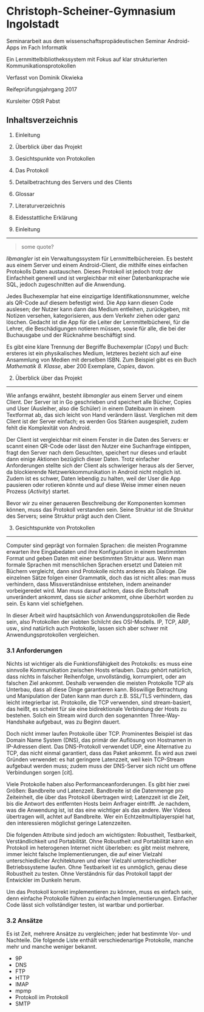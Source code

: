 Christoph-Scheiner-Gymnasium Ingolstadt
=======================================

Seminararbeit aus dem wissenschaftspropädeutischen Seminar Android-Apps im Fach Informatik

Ein Lernmittelbibliothekssystem mit Fokus auf klar strukturierten Kommunikationsprotokollen

Verfasst von Dominik Okwieka

Reifeprüfungsjahrgang 2017

Kursleiter OStR Pabst

Inhaltsverzeichnis
------------------

1. Einleitung
2. Überblick über das Projekt
3. Gesichtspunkte von Protokollen
4. Das Protokoll
5. Detailbetrachtung des Servers und des Clients
6. Glossar
7. Literaturverzeichnis
8. Eidesstattliche Erklärung

1. Einleitung
-------------

> some quote?

*libmangler* ist ein Verwaltungssystem für Lernmittelbüchereien. Es besteht
aus einem Server und einem Android-Client, die mithilfe eines einfachen
Protokolls Daten austauschen. Dieses Protokoll ist jedoch trotz der Einfachheit
generell und ist vergleichbar mit einer Datenbanksprache wie SQL, jedoch
zugeschnitten auf die Anwendung.

Jedes Buchexemplar hat eine einzigartige Identifikationsnummer, welche als
QR-Code auf diesem befestigt wird. Die App kann diesen Code auslesen; der Nutzer
kann dann das Medium entleihen, zurückgeben, mit Notizen versehen,
kategorisieren, aus dem Verkehr ziehen oder ganz löschen. Gedacht ist die App
für die Leiter der Lernmittelbücherei, für die Lehrer, die Beschädigungen
notieren müssen, sowie für alle, die bei der Buchausgabe und der Rücknahme
beschäftigt sind.

Es gibt eine klare Trennung der Begriffe Buchexemplar (*Copy*) und Buch:
ersteres ist ein physikalisches Medium, letzteres bezieht sich auf eine
Ansammlung von Medien mit derselben ISBN. Zum Beispiel gibt es ein Buch
*Mathematik 8. Klasse*, aber 200 Exemplare, *Copies*, davon.


2. Überblick über das Projekt
-----------------------------

Wie anfangs erwähnt, besteht *libmangler* aus einem Server und einem Client.
Der Server ist in Go geschrieben und speichert alle Bücher, Copies und User
(Ausleiher, also die Schüler) in einem Dateibaum in einem Textformat ab, das
sich leicht von Hand verändern lässt. Verglichen mit dem Client ist der Server
einfach; es werden Gos Stärken ausgespielt, zudem fehlt die Komplexität von
Android.

Der Client ist vergleichbar mit einem Fenster in die Daten des Servers: er
scannt einen QR-Code oder lässt den Nutzer eine Suchanfrage eintippen, fragt
den Server nach dem Gesuchten, speichert nur dieses und erlaubt dann einige
Aktionen bezüglich dieser Daten. Trotz einfacher Anforderungen stellte sich der
Client als schwieriger heraus als der Server, da blockierende
Netzwerkkommunikation in Android nicht möglich ist. Zudem ist es schwer, Daten
lebendig zu halten, weil der User die App pausieren oder rotieren könnte und
auf diese Weise immer einen neuen Prozess (*Activity*) startet.

Bevor wir zu einer genaueren Beschreibung der Komponenten kommen können, muss
das Protokoll verstanden sein. Seine Struktur ist die Struktur des Servers;
seine Struktur prägt auch den Client.


3. Gesichtspunkte von Protokollen
---------------------------------

Computer sind geprägt von formalen Sprachen: die meisten Programme erwarten
ihre Eingabedaten und ihre Konfiguration in einem bestimmten Format und geben
Daten mit einer bestimmten Struktur aus. Wenn man formale Sprachen mit
menschlichen Sprachen ersetzt und Dateien mit Büchern vergleicht, dann sind
Protokolle nichts anderes als Dialoge. Die einzelnen Sätze folgen einer
Grammatik, doch das ist nicht alles: man muss verhindern, dass
Missverständnisse entstehen, indem aneinander vorbeigeredet wird. Man muss
darauf achten, dass die Botschaft unverändert ankommt, dass sie *sicher*
ankommt, ohne überhört worden zu sein. Es kann viel schiefgehen.

In dieser Arbeit wird hauptsächlich von Anwendungsprotokollen die Rede sein,
also Protokollen der siebten Schilcht des OSI-Modells. IP, TCP, ARP, usw., sind
natürlich auch Protokolle, lassen sich aber schwer mit Anwendungsprotokollen
vergleichen.


### 3.1 Anforderungen

Nichts ist wichtiger als die Funktionsfähigkeit des Protokolls: es muss eine
sinnvolle Kommunikation zwischen Hosts erlauben. Dazu gehört natürlich, dass
nichts in falscher Reihenfolge, unvollständig, korrumpiert, oder am falschen
Ziel ankommt. Deshalb verwenden die meisten Protokolle TCP als Unterbau, dass
all diese Dinge garantieren kann. Böswillige Betrachtung und Manipulation der
Daten kann man durch z.B. SSL/TLS verhindern, das leicht integrierbar ist.
Protokolle, die TCP verwenden, sind stream-basiert, das heißt, es scheint für
sie eine bidirektionale Verbindung der Hosts zu bestehen. Solch ein Stream wird
durch den sogenannten Three-Way-Handshake aufgebaut, was zu Beginn dauert.

Doch nicht immer laufen Protokolle über TCP. Prominentes Beispiel ist das
Domain Name System (DNS), das primär der Auflösung von Hostnamen in
IP-Adressen dient. Das DNS-Protokoll verwendet UDP, eine Alternative zu TCP, das
nicht einmal garantiert, dass das Paket ankommt. Es wird aus zwei Gründen
verwendet: es hat geringere Latenzzeit, weil kein TCP-Stream aufgebaut werden
muss; zudem muss der DNS-Server sich nicht um offene Verbindungen sorgen [cit].

Viele Protokolle haben also Performanceanforderungen. Es gibt hier zwei
Größen: Bandbreite und Latenzzeit. Bandbreite ist die Datenmenge pro
Zeiteinheit, die über das Protokoll übertragen wird; Latenzzeit ist die Zeit,
bis die Antwort des entfernten Hosts beim Anfrager eintrifft. Je nachdem, was
die Anwendung ist, ist das eine wichtiger als das andere. Wer Videos übertragen
will, achtet auf Bandbreite. Wer ein Echtzeitmultiplayerspiel hat, den
interessieren möglichst geringe Latenzzeiten.

Die folgenden Attribute sind jedoch am wichtigsten: Robustheit, Testbarkeit,
Verständlichkeit und Portabilität. Ohne Robustheit und Portabilität kann ein
Protokoll im heterogenen Internet nicht überleben: es gibt meist mehrere, immer
leicht falsche Implementierungen, die auf einer Vielzahl unterschiedlicher
Architekturen und einer Vielzahl unterschiedlicher Betriebssysteme laufen. Ohne
Testbarkeit ist es unmöglich, genau diese Robustheit zu testen. Ohne
Verständnis für das Protokoll tappt der Entwickler im Dunkeln herum.

Um das Protokoll korrekt implementieren zu können, muss es einfach sein, denn
einfache Protokolle führen zu einfachen Implementierungen. Einfacher Code
lässt sich vollständiger testen, ist wartbar und portierbar.


### 3.2 Ansätze

Es ist Zeit, mehrere Ansätze zu vergleichen; jeder hat bestimmte Vor- und
Nachteile. Die folgende Liste enthält verschiedenartige Protokolle, manche mehr
und manche weniger bekannt.

 - 9P
 - DNS
 - FTP
 - HTTP
 - IMAP
 - mpmp
 - Protokoll im Protokoll
 - SMTP


